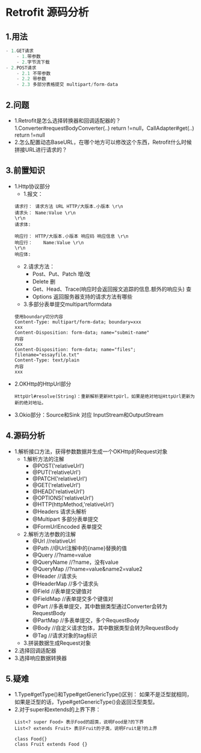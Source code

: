 # Retrofit 源码分析

## 1.用法
```java
- 1.GET请求
	- 1.带参数
	- 2.字节流下载
- 2.POST请求
	- 2.1 不带参数
	- 2.2 带参数
	- 2.3 多部分表格提交 multipart/form-data
```
## 2.问题
- 1.Retrofit是怎么选择转换器和回调适配器的？ 1.Converter#requestBodyConverter(..) return !=null，CallAdapter#get(..) return !=null
- 2.怎么配置动态BaseURL，在哪个地方可以修改这个东西，Retrofit什么时候拼接URL进行请求的？
## 3.前置知识
- 1.Http协议部分
	- 1.报文：
	```
	请求行： 请求方法 URL HTTP/大版本.小版本 \r\n
	请求头： Name:Value \r\n
	\r\n
	请求体:
	```
	```
	响应行： HTTP/大版本.小版本 响应码 响应信息 \r\n
	响应行：	Name:Value \r\n
	\r\n
	响应体:
	```
	- 2.请求方法：
		- Post、Put、Patch 增/改
		- Delete 删
		- Get、Head、Trace(响应时会返回报文追踪的信息.额外的响应头) 查
		- Options 返回服务器支持的请求方法有哪些
	- 3.多部分表单提交multipart/formdata
	```
	使用boundary切分内容
	Content-Type: multipart/form-data; boundary=xxx
	xxx
	Content-Disposition: form-data; name="submit-name"
	内容
	xxx
	Content-Disposition: form-data; name="files"; filename="essayfile.txt"
	Content-Type: text/plain
	内容
	xxx
	```
- 2.OKHttp的HttpUrl部分
	```
	HttpUrl#resolve(String)：重新解析更新HttpUrl，如果是绝对地址HttpUrl更新为新的绝对地址。
	```
- 3.Okio部分：Source和Sink 对应 InputStream和OutputStream
## 4.源码分析
- 1.解析接口方法，获得参数数据并生成一个OKHttp的Request对象
	- 1.解析方法的注解
		- @POST('relativeUrl')
		- @PUT('relativeUrl')
		- @PATCH('relativeUrl')
		- @GET('relativeUrl')
		- @HEAD('relativeUrl')
		- @OPTIONS('relativeUrl')
		- @HTTP(httpMethod,'relativeUrl')
		- @Headers 请求头解析
		- @Multipart 多部分表单提交
		- @FormUrlEncoded 表单提交
	- 2.解析方法参数的注解
		- @Url //relativeUrl
		- @Path //@Url注解中的{name}替换的值
		- @Query //?name=value
		- @QueryName //?name，没有value
		- @QueryMap //?name=value&name2=value2
		- @Header //请求头
		- @HeaderMap //多个请求头
		- @Field //表单提交键值对
		- @FieldMap //表单提交多个键值对
		- @Part //多表单提交，其中数据类型通过Converter会转为RequestBody
		- @PartMap //多表单提交，多个RequestBody
		- @Body //自定义请求包体，其中数据类型会转为RequestBody
		- @Tag //请求对象的tag标识
	- 3.拼装数据生成Request对象
- 2.选择回调适配器
- 3.选择响应数据转换器
## 5.疑难
- 1.Type#getType()和Type#getGenericType()区别：
  如果不是泛型就相同，如果是泛型的话，Type#getGenericType()会返回泛型类型。
- 2.对于super和extends的上界下界：
  ```
  List<? super Food> 表示Food的超类，说明Food是?的下界
  List<? extends Fruit> 表示Fruit的子类，说明Fruit是?的上界

  class Food{}
  class Fruit extends Food {}
  ```